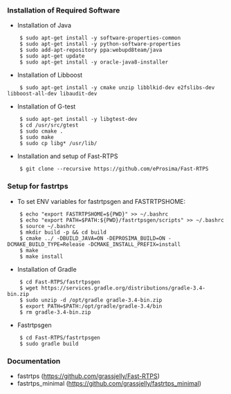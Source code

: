 ### Installation of Required Software
* Installation of Java

```
	$ sudo apt-get install -y software-properties-common
	$ sudo apt-get install -y python-software-properties
	$ sudo add-apt-repository ppa:webupd8team/java
	$ sudo apt-get update
	$ sudo apt-get install -y oracle-java8-installer
```
* Installation of Libboost

```
	$ sudo apt-get install -y cmake unzip libblkid-dev e2fslibs-dev libboost-all-dev libaudit-dev
```

* Installation of G-test 

```
	$ sudo apt-get install -y libgtest-dev
	$ cd /usr/src/gtest
	$ sudo cmake .
	$ sudo make
	$ sudo cp libg* /usr/lib/
```

* Installation and setup of Fast-RTPS

```
	$ git clone --recursive https://github.com/eProsima/Fast-RTPS	
```

### Setup for fastrtps
* To set ENV variables for fastrtpsgen and FASTRTPSHOME:

```	$ cd ~/Fast-RTPS
	$ echo "export FASTRTPSHOME=${PWD}" >> ~/.bashrc
	$ echo "export PATH=$PATH:${PWD}/fastrtpsgen/scripts" >> ~/.bashrc
	$ source ~/.bashrc
	$ mkdir build -p && cd build
	$ cmake ../ -DBUILD_JAVA=ON -DEPROSIMA_BUILD=ON -DCMAKE_BUILD_TYPE=Release -DCMAKE_INSTALL_PREFIX=install
	$ make
	$ make install
```

* Installation of Gradle

```
	$ cd Fast-RTPS/fastrtpsgen
	$ wget https://services.gradle.org/distributions/gradle-3.4-bin.zip
	$ sudo unzip -d /opt/gradle gradle-3.4-bin.zip
	$ export PATH=$PATH:/opt/gradle/gradle-3.4/bin
	$ rm gradle-3.4-bin.zip
```
* Fastrtpsgen

```
	$ cd Fast-RTPS/fastrtpsgen
	$ sudo gradle build
```


### Documentation
* fastrtps (https://github.com/grassjelly/Fast-RTPS)
* fastrtps_minimal (https://github.com/grassjelly/fastrtps_minimal)




